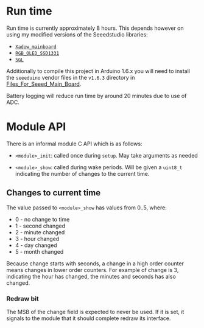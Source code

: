 # Run time

Run time is currently approximately 8 hours. This depends however on
using my modified versions of the Seeedstudio libraries:

* [`Xadow_mainboard`](https://github.com/freespace/Xadow_MainBoard)
* [`RGB_OLED_SSD1331`](https://github.com/freespace/RGB_OLED_SSD1331)
* [`SGL`](https://github.com/freespace/SGL)

Additionally to compile this project in Arduino 1.6.x you will need to
install the `seeeduino` vendor files in the `v1.6.3` directory in
[Files_For_Seeed_Main_Board](https://github.com/freespace/Files_For_Seeed_Main_Board).

Battery logging will reduce run time by around 20 minutes due to use of
ADC.

# Module API

There is an informal module C API which is as follows:

* `<module>_init`: called once during `setup`. May take arguments as
                   needed

* `<module>_show`: called during wake periods. Will be given a `uint8_t`
                   indicating the number of changes to the current time.

## Changes to current time

The value passed to `<module>_show` has values from 0..5, where:

*  0 - no change to time
*  1 - second changed
*  2 - minute changed
*  3 - hour changed
*  4 - day changed
*  5 - month changed

Because change starts with seconds, a change in a high order counter
means changes in lower order counters. For example of change is 3,
indicating the hour has changed, the minutes and seconds has also
changed.

### Redraw bit

The MSB of the change field is expected to never be used. If it is set,
it signals to the module that it should complete redraw its interface.
